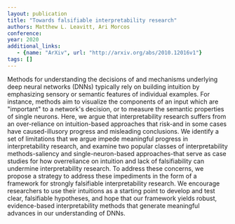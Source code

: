```yaml
---
layout: publication
title: "Towards falsifiable interpretability research"
authors: Matthew L. Leavitt, Ari Morcos
conference: 
year: 2020
additional_links: 
   - {name: "ArXiv", url: "http://arxiv.org/abs/2010.12016v1"}
tags: []
---
```

Methods for understanding the decisions of and mechanisms underlying deep
neural networks (DNNs) typically rely on building intuition by emphasizing
sensory or semantic features of individual examples. For instance, methods aim
to visualize the components of an input which are "important" to a network's
decision, or to measure the semantic properties of single neurons. Here, we
argue that interpretability research suffers from an over-reliance on
intuition-based approaches that risk-and in some cases have caused-illusory
progress and misleading conclusions. We identify a set of limitations that we
argue impede meaningful progress in interpretability research, and examine two
popular classes of interpretability methods-saliency and single-neuron-based
approaches-that serve as case studies for how overreliance on intuition and
lack of falsifiability can undermine interpretability research. To address
these concerns, we propose a strategy to address these impediments in the form
of a framework for strongly falsifiable interpretability research. We encourage
researchers to use their intuitions as a starting point to develop and test
clear, falsifiable hypotheses, and hope that our framework yields robust,
evidence-based interpretability methods that generate meaningful advances in
our understanding of DNNs.